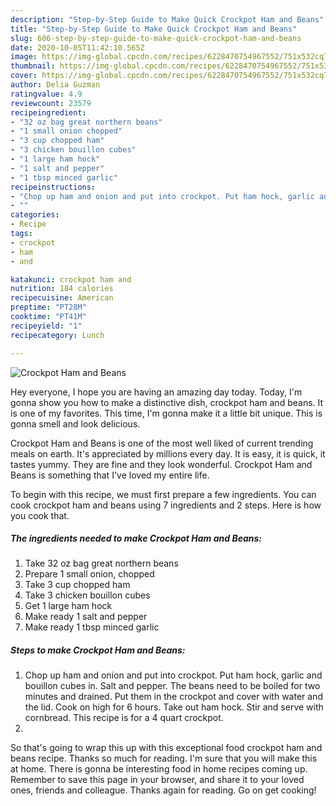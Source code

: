 ```yaml
---
description: "Step-by-Step Guide to Make Quick Crockpot Ham and Beans"
title: "Step-by-Step Guide to Make Quick Crockpot Ham and Beans"
slug: 606-step-by-step-guide-to-make-quick-crockpot-ham-and-beans
date: 2020-10-05T11:42:10.565Z
image: https://img-global.cpcdn.com/recipes/6228470754967552/751x532cq70/crockpot-ham-and-beans-recipe-main-photo.jpg
thumbnail: https://img-global.cpcdn.com/recipes/6228470754967552/751x532cq70/crockpot-ham-and-beans-recipe-main-photo.jpg
cover: https://img-global.cpcdn.com/recipes/6228470754967552/751x532cq70/crockpot-ham-and-beans-recipe-main-photo.jpg
author: Delia Guzman
ratingvalue: 4.9
reviewcount: 23579
recipeingredient:
- "32 oz bag great northern beans"
- "1 small onion chopped"
- "3 cup chopped ham"
- "3 chicken bouillon cubes"
- "1 large ham hock"
- "1 salt and pepper"
- "1 tbsp minced garlic"
recipeinstructions:
- "Chop up ham and onion and put into crockpot. Put ham hock, garlic and bouillon cubes in. Salt and pepper. The beans need to be boiled for two minutes and drained. Put them in the crockpot and cover with water and the lid. Cook on high for 6 hours. Take out ham hock. Stir and serve with cornbread. This recipe is for a 4 quart crockpot."
- ""
categories:
- Recipe
tags:
- crockpot
- ham
- and

katakunci: crockpot ham and 
nutrition: 184 calories
recipecuisine: American
preptime: "PT28M"
cooktime: "PT41M"
recipeyield: "1"
recipecategory: Lunch

---
```



![Crockpot Ham and Beans](https://img-global.cpcdn.com/recipes/6228470754967552/751x532cq70/crockpot-ham-and-beans-recipe-main-photo.jpg)

Hey everyone, I hope you are having an amazing day today. Today, I'm gonna show you how to make a distinctive dish, crockpot ham and beans. It is one of my favorites. This time, I'm gonna make it a little bit unique. This is gonna smell and look delicious.

Crockpot Ham and Beans is one of the most well liked of current trending meals on earth. It's appreciated by millions every day. It is easy, it is quick, it tastes yummy. They are fine and they look wonderful. Crockpot Ham and Beans is something that I've loved my entire life.




To begin with this recipe, we must first prepare a few ingredients. You can cook crockpot ham and beans using 7 ingredients and 2 steps. Here is how you cook that.

<!--inarticleads1-->

##### The ingredients needed to make Crockpot Ham and Beans:

1. Take 32 oz bag great northern beans
1. Prepare 1 small onion, chopped
1. Take 3 cup chopped ham
1. Take 3 chicken bouillon cubes
1. Get 1 large ham hock
1. Make ready 1 salt and pepper
1. Make ready 1 tbsp minced garlic




<!--inarticleads2-->

##### Steps to make Crockpot Ham and Beans:

1. Chop up ham and onion and put into crockpot. Put ham hock, garlic and bouillon cubes in. Salt and pepper. The beans need to be boiled for two minutes and drained. Put them in the crockpot and cover with water and the lid. Cook on high for 6 hours. Take out ham hock. Stir and serve with cornbread. This recipe is for a 4 quart crockpot.
1. 




So that's going to wrap this up with this exceptional food crockpot ham and beans recipe. Thanks so much for reading. I'm sure that you will make this at home. There is gonna be interesting food in home recipes coming up. Remember to save this page in your browser, and share it to your loved ones, friends and colleague. Thanks again for reading. Go on get cooking!
